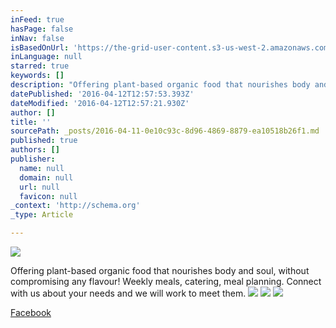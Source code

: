 ```yaml
---
inFeed: true
hasPage: false
inNav: false
isBasedOnUrl: 'https://the-grid-user-content.s3-us-west-2.amazonaws.com/d37f492d-2e8a-48e6-b9d7-8e80e51f703a.png'
inLanguage: null
starred: true
keywords: []
description: "Offering plant-based organic food that nourishes body and soul, without compromising any flavour! \nWeekly meals, catering, meal planning. Connect with us about your needs and we will work to meet them. "
datePublished: '2016-04-12T12:57:53.393Z'
dateModified: '2016-04-12T12:57:21.930Z'
author: []
title: ''
sourcePath: _posts/2016-04-11-0e10c93c-8d96-4869-8879-ea10518b26f1.md
published: true
authors: []
publisher:
  name: null
  domain: null
  url: null
  favicon: null
_context: 'http://schema.org'
_type: Article

---
```

![](https://s3-us-west-2.amazonaws.com/the-grid-img/p/84a6079bda3067c24b3a94091026abd9c4993737.png)

Offering plant-based organic food that nourishes body and soul, without compromising any flavour! 
Weekly meals, catering, meal planning. Connect with us about your needs and we will work to meet them. ![](https://the-grid-user-content.s3-us-west-2.amazonaws.com/21311bcf-622b-4592-af30-e883f2e95a60.jpg)
![](https://the-grid-user-content.s3-us-west-2.amazonaws.com/13f10f50-df0e-4a11-a209-21417c51ebb8.jpg)
![](https://the-grid-user-content.s3-us-west-2.amazonaws.com/3aa297aa-7706-48e3-87a6-7b2e4f5263eb.jpg)

[Facebook][0]

[0]: https://www.facebook.com/FoodThatLovesYou/